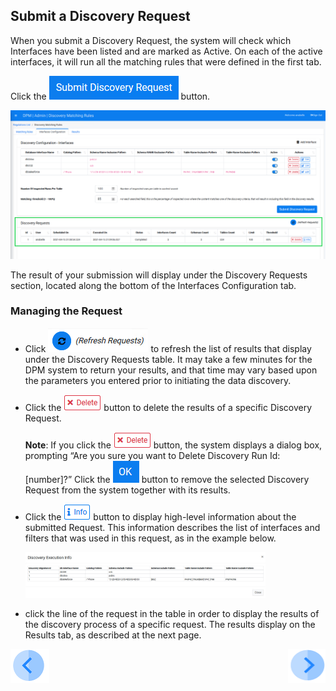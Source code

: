 ## Submit a Discovery Request

When you submit a Discovery Request, the system will check which Interfaces have been listed and are marked as Active. On each of the active interfaces, it will run all the matching rules that were defined in the first tab.

Click the ![image](/articles/DPM/images/Figure_84_Discovery_SubmitDiscRequest.png) button. 

![image](/articles/DPM/images/Figure_86_Discovery_InterfacesTab_Result.png)

The result of your submission will display under the Discovery Requests section, located along the bottom of the Interfaces Configuration tab.

### Managing the Request

- Click ![image](/articles/DPM/images/Figure_89_Discovery_Refresh.png) to refresh the list of results that display under the Discovery Requests table. It may take a few minutes for the DPM system to return your results, and that time may vary based upon the parameters you entered prior to initiating the data discovery.

- Click the ![image](/articles/DPM/images/Figure_4_3_Delete.png) button to delete the results of a specific Discovery Request. 

  **Note**: If you click the ![image](/articles/DPM/images/Figure_4_3_Delete.png) button, the system displays a dialog box, prompting “Are you sure you want to Delete Discovery Run Id:[number]?” Click the ![image](/articles/DPM/images/08_ICON_OK.png) button to remove the selected Discovery Request from the system together with its results.

- Click the ![image](/articles/DPM/images/ICON_Info.png) button to display high-level information about the submitted Request. This information describes the list of interfaces and filters that was used in this request, as in the example below. 

  <img src="/articles/DPM/images/Figure_90_Discovery_Info.png" width="80%" height="80%">

 - click the line of the request in the table in order to display the results of the discovery process of a specific request. The results display on the Results tab, as described at the next page. 

[![Previous](/articles/DPM/images/Previous.png)]( /articles/DPM/02_Admin_Module/15_6_Discovery_Create_New_Interface.md)[<img align="right" width="60" height="54" src="/articles/DPM/images/Next.png">](/articles/DPM/02_Admin_Module/15_8_Discovery_Results_Tab_Overview.md)

